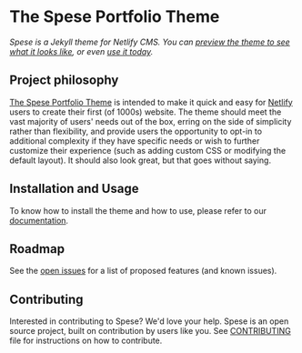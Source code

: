 # The Spese Portfolio Theme

*Spese is a Jekyll theme for Netlify CMS. You can [preview the theme to see what it looks like](https://spese.netlify.app/), or even [use it today](#installation-and-usage).*

## Project philosophy

[The Spese Portfolio Theme](https://github.com/getlocalhost/Spese) is intended to make it quick and easy for [Netlify](https://www.netlify.com/) users to create their first (of 1000s) website. The theme should meet the vast majority of users' needs out of the box, erring on the side of simplicity rather than flexibility, and provide users the opportunity to opt-in to additional complexity if they have specific needs or wish to further customize their experience (such as adding custom CSS or modifying the default layout). It should also look great, but that goes without saying.

## Installation and Usage

To know how to install the theme and how to use, please refer to our [documentation](https://getlocalhost.github.io/Spese/).

## Roadmap

See the [open issues](https://github.com/getlocalhost/Spese/issues) for a list of proposed features (and known issues).

## Contributing

Interested in contributing to Spese? We'd love your help. Spese is an open source project, built on contribution by users like you. See [CONTRIBUTING](docs/CONTRIBUTING.md) file for instructions on how to contribute.
